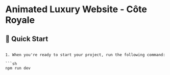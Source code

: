 # Animated Luxury Website - Côte Royale

## 🚀 Quick Start

````

1. When you're ready to start your project, run the following command:

```sh
npm run dev
````
